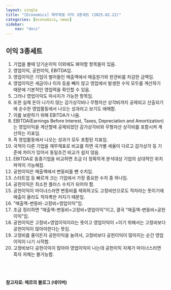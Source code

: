 ```yaml
---
layout: single
title: "[Economics] 재무제표 이익 3종세트 (2025.02.22)"
categories: [economics, news]
sidebar:
    nav: "docs"
---
```


## 이익 3종세트
1. 기업을 볼때 당기순이익 이외에도 봐야할 항목들이 있음.
1. 영업이익, 공헌이익, EBITDA임.
1. 영업이익은 기업이 벌어들인 매출액에서 매출원가와 판관비를 차감한 금액임.
1. 영업이익은 세금이나 이자 등을 빼지 않고 영업에서 발생한 수익 모두를 계산하기 때문에 기본적인 영업력을 확인할 수 있음.
1. 그러나 영업이익도 마사지가 가능한 항목임.
1. 또한 실제 돈이 나가지 않는 감가상각비나 무형자산 상각비까지 공제되고 산출되기에 순수한 영업활동에서 나오는 성과라고 보기도 애매함.
1. 이를 보완하기 위해 EBITDA가 나옴.
1. EBITDA(Earnings Before Interest, Taxes, Depreciation and Amortization)는 영업이익을 계산할때 공제되었던 감가상각비와 무형자산 상각비를 포함시켜 계산하는 지표임.
1. 즉 영업활동에서 나오는 성과가 모두 포함된 지표임.
1. 국적이 다른 기업을 재무제표로 비교를 하면 국가별 세율이 다르고 감가상각 등 기준에 차이가 있어서 동일조건 비교가 쉽지 않음.
1. EBITDA로 동종기업을 비교하면 조금 더 정확하게 분석대상 기업의 상대적인 위치 파악이 가능해짐.
1. 공헌이익은 매출액에서 변동비를 뺀 수치임.
1. 스타트업 등 빠르게 크는 기업에서 가장 중요한 수치 중 하나임.
1. 공헌이익은 최소한 플러스 수치가 되어야 함.
1. 공헌이익이 마이너스라면 변동비를 제외하고도 고정비만으로도 적자라는 뜻이기에 매출이 올라도 적자폭만 커지기 때문임.
1. "매출액-변동비-고정비=영업이익"임.
1. 조금 정리하면 "매출액-변동비=고정비+영업이익"이고, 결국 "매출액-변동비=공헌이익"임.
1. 공헌이익은 고정비+영업이익이라는 뜻이고 영업이익이 +이기 위해서는 고정비보다 공헌이익이 많아야한다는 뜻임.
1. 고정비를 줄이든지 공헌이익을 늘려서, 고정비보다 공헌이익이 많아지는 순간 영업이익이 나기 시작함.
1. 고정비보다 공헌이익이 많아야 영업이익이 나는데 공헌이익 자체가 마이너스라면 흑자 자체는 불가능함.



<br/>
<br/>

#### 참고자료: 메르의 블로그 (네이버) 